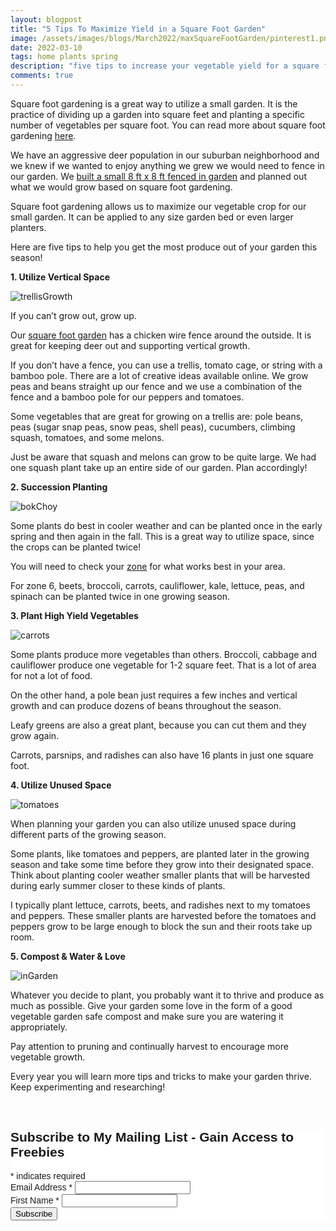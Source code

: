 ```yaml
---
layout: blogpost
title: "5 Tips To Maximize Yield in a Square Foot Garden"
image: /assets/images/blogs/March2022/maxSquareFootGarden/pinterest1.png
date: 2022-03-10
tags: home plants spring
description: "five tips to increase your vegetable yield for a square foot garden"
comments: true
---
```


Square foot gardening is a great way to utilize a small garden. It is the practice of dividing up a garden into square feet and planting a specific number of vegetables per square foot. You can read more about square foot gardening  [here](https://gardenerspath.com/how-to/design/guide-to-square-foot-gardening/).

We have an aggressive deer population in our suburban neighborhood and we knew if we wanted to enjoy anything we grew we would need to fence in our garden. We [built a small 8 ft x 8 ft fenced in garden](https://joyberrystudios.com/2021/05/10/buildGarden.html) and planned out what we would grow based on square foot gardening.

Square foot gardening allows us to maximize our vegetable crop for our small garden. It can be applied to any size garden bed or even larger planters.

Here are five tips to help you get the most produce out of your garden this season!

**1. Utilize Vertical Space**

![trellisGrowth](/assets/images/blogs/March2022/maxSquareFootGarden/trellisGrowth.jpg)

If you can’t grow out, grow up.

Our [square foot garden](https://joyberrystudios.com/2021/05/10/buildGarden.html) has a chicken wire fence around the outside. It is great for keeping deer out and supporting vertical growth.

If you don’t have a fence, you can use a trellis, tomato cage, or string with a bamboo pole. There are a lot of creative ideas available online. We grow peas and beans straight up our fence and we use a combination of the fence and a bamboo pole for our peppers and tomatoes.

Some vegetables that are great for growing on a trellis are: pole beans, peas (sugar snap peas, snow peas, shell peas), cucumbers, climbing squash, tomatoes, and some melons.   

Just be aware that squash and melons can grow to be quite large. We had one squash plant take up an entire side of our garden. Plan accordingly!

**2. Succession Planting**

![bokChoy](/assets/images/blogs/March2022/maxSquareFootGarden/bokChoy.jpg)

Some plants do best in cooler weather and can be planted once in the early spring and then again in the fall. This is a great way to utilize space, since the crops can be planted twice!

You will need to check your [zone](https://planthardiness.ars.usda.gov) for what works best in your area.

For zone 6, beets, broccoli, carrots, cauliflower, kale, lettuce, peas, and spinach can be planted twice in one growing season.

**3. Plant High Yield Vegetables**

![carrots](/assets/images/blogs/March2022/maxSquareFootGarden/carrots.jpg)

Some plants produce more vegetables than others. Broccoli, cabbage and cauliflower produce one vegetable for 1-2 square feet. That is a lot of area for not a lot of food. 

On the other hand, a pole bean just requires a few inches and vertical growth and can produce dozens of beans throughout the season.

Leafy greens are also a great plant, because you can cut them and they grow again. 

Carrots, parsnips, and radishes can also have 16 plants in just one square foot. 

**4. Utilize Unused Space**

![tomatoes](/assets/images/blogs/March2022/maxSquareFootGarden/growingTomatoes.jpg)

When planning your garden you can also utilize unused space during different parts of the growing season.

Some plants, like tomatoes and peppers, are planted later in the growing season and take some time before they grow into their designated space. Think about planting cooler weather smaller plants that will be harvested during early summer closer to these kinds of plants.

I typically plant lettuce, carrots, beets, and radishes next to my tomatoes and peppers. These smaller plants are harvested before the tomatoes and peppers grow to be large enough to block the sun and their roots take up room.

**5. Compost & Water & Love**

![inGarden](/assets/images/blogs/March2022/maxSquareFootGarden/inGarden.jpg)

Whatever you decide to plant, you probably want it to thrive and produce as much as possible. Give your garden some love in the form of a good vegetable garden safe compost and make sure you are watering it appropriately.

Pay attention to pruning and continually harvest to encourage more vegetable growth.

Every year you will learn more tips and tricks to make your garden thrive. Keep experimenting and researching!


<br>

<!-- Begin Mailchimp Signup Form -->
<link href="//cdn-images.mailchimp.com/embedcode/classic-10_7.css" rel="stylesheet" type="text/css">
<style type="text/css">
    #mc_embed_signup{background:#fff; clear:left; font:14px Helvetica,Arial,sans-serif; }
    /* Add your own Mailchimp form style overrides in your site stylesheet or in this style block.
       We recommend moving this block and the preceding CSS link to the HEAD of your HTML file. */
</style>
<div id="mc_embed_signup">
<form action="https://Joyberrystudios.us1.list-manage.com/subscribe/post?u=eca5a397f2fb0d58dcb66315c&amp;id=99d28d5b5c" method="post" id="mc-embedded-subscribe-form" name="mc-embedded-subscribe-form" class="validate" target="_blank" novalidate>
    <div id="mc_embed_signup_scroll">
    <h2>Subscribe to My Mailing List - Gain Access to Freebies</h2>
<div class="indicates-required"><span class="asterisk">*</span> indicates required</div>
<div class="mc-field-group">
    <label for="mce-EMAIL">Email Address  <span class="asterisk">*</span>
</label>
    <input type="email" value="" name="EMAIL" class="required email" id="mce-EMAIL">
</div>
<div class="mc-field-group">
    <label for="mce-FNAME">First Name  <span class="asterisk">*</span>
</label>
    <input type="text" value="" name="FNAME" class="required" id="mce-FNAME">
</div>
    <div id="mce-responses" class="clear">
        <div class="response" id="mce-error-response" style="display:none"></div>
        <div class="response" id="mce-success-response" style="display:none"></div>
    </div>    <!-- real people should not fill this in and expect good things - do not remove this or risk form bot signups-->
    <div style="position: absolute; left: -5000px;" aria-hidden="true"><input type="text" name="b_eca5a397f2fb0d58dcb66315c_99d28d5b5c" tabindex="-1" value=""></div>
    <div class="clear"><input type="submit" value="Subscribe" name="subscribe" id="mc-embedded-subscribe" class="button"></div>
    </div>
</form>
</div>
<script type='text/javascript' src='//s3.amazonaws.com/downloads.mailchimp.com/js/mc-validate.js'></script><script type='text/javascript'>(function($) {window.fnames = new Array(); window.ftypes = new Array();fnames[0]='EMAIL';ftypes[0]='email';fnames[1]='FNAME';ftypes[1]='text';fnames[2]='LNAME';ftypes[2]='text';fnames[3]='ADDRESS';ftypes[3]='address';fnames[4]='PHONE';ftypes[4]='phone';fnames[5]='BIRTHDAY';ftypes[5]='birthday';fnames[6]='OPTIN';ftypes[6]='text';}(jQuery));var $mcj = jQuery.noConflict(true);</script>
<!--End mc_embed_signup-->

<br>
<br>

